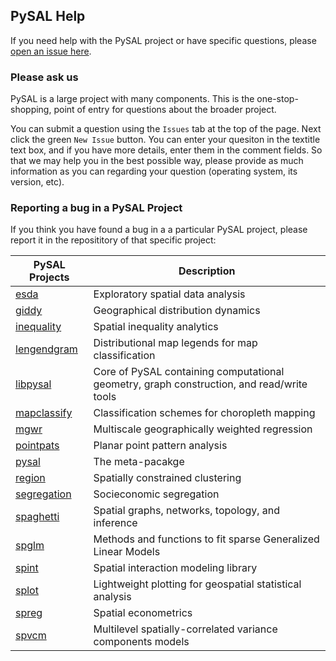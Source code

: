## PySAL Help

If you need help with the PySAL project or have specific questions, please [open an issue here](https://github.com/pysal/help/issues/new).

### Please ask us
PySAL is a large project with many components. This is the one-stop-shopping, point of entry for questions about the broader project.

You can submit a question using the `Issues` tab at the top of the page. Next click the green `New Issue` button.
You can enter your quesiton in the textitle text box, and  if you have more details, enter them
in the comment fields. So that we may help you in the best possible way, please provide as much information as you can
regarding your question (operating system, its version, etc).

### Reporting a bug in a PySAL Project
If you think you have found a bug in a a particular PySAL project, please report it in the reposititory of that specific
project:


| PySAL Projects                                      | Description                                                                               |
|-----------------------------------------------------|-------------------------------------------------------------------------------------------|
| [esda](https://github.com/pysal/esda)               | Exploratory spatial data analysis                                                         |
| [giddy](https://github.com/pysal/giddy)             | Geographical distribution dynamics                                                        |
| [inequality](https://github.com/pysal/inequality)   | Spatial inequality analytics                                                              |
| [lengendgram](https://github.com/pysal/legendgram)  | Distributional map legends for map classification                                         |
| [libpysal](https://github.com/pysal/libpysal)       | Core of PySAL containing computational geometry, graph construction, and read/write tools |
| [mapclassify](https://github.com/pysal/mapclassify) | Classification schemes for choropleth mapping                                             |
| [mgwr](https://github.com/pysal/mgwr)               | Multiscale geographically weighted regression                                             |
| [pointpats](https://github.com/pysal/pointpats)     | Planar point pattern  analysis                                                            |
| [pysal](https://github.com/pysal/pysal)             | The meta-pacakge                                                                          |
| [region](https://github.com/pysal/region)           | Spatially constrained clustering                                                          |
| [segregation](https://github.com/pysal/segregation) | Socieconomic segregation                                                                  |
| [spaghetti](https://github.com/pysal/spaghetti)     | Spatial graphs, networks, topology, and inference                                         |
| [spglm](https://github.com/pysal/spglm)             | Methods and functions to fit sparse Generalized Linear Models                             |
| [spint](https://github.com/pysal/spint)             | Spatial interaction modeling library                                                      |
| [splot](https://github.com/pysal/splot)             | Lightweight plotting for geospatial statistical analysis                                  |
| [spreg](https://github.com/pysal/spreg)             | Spatial econometrics                                                                      |
| [spvcm](https://github.com/pysal/spvcm)             | Multilevel spatially-correlated variance components models                                |

